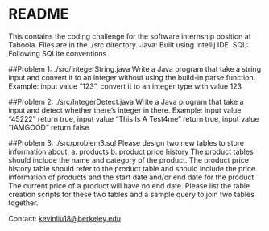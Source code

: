 # README
This contains the coding challenge for the software internship position at Taboola. 
Files are in the ./src directory.
Java: Built using Intellij IDE. SQL: Following SQLite conventions


##Problem 1: ./src/IntegerString.java
Write a Java program that take a string input and convert it to an integer without 
using the build-in parse function. Example: input value “123”, convert it to an integer type with value 123 

##Problem 2: ./src/IntegerDetect.java
Write a Java program that take a input and detect whether there’s integer in 
there. Example: input value “45222” return true, input value “This Is A Test4me” return true, input value “IAMGOOD” return false 

##Problem 3: ./src/problem3.sql
Please design two new tables to store information about: 
a. products b. product price history The product tables should include the name and category of the product. The product price history table should refer to the product table and should include the price information of products and the start date and/or end date for the product. The current price of a product will have no end date. Please list the table creation scripts for these two tables and a sample query to join two tables together. 

Contact: kevinliu18@berkeley.edu

